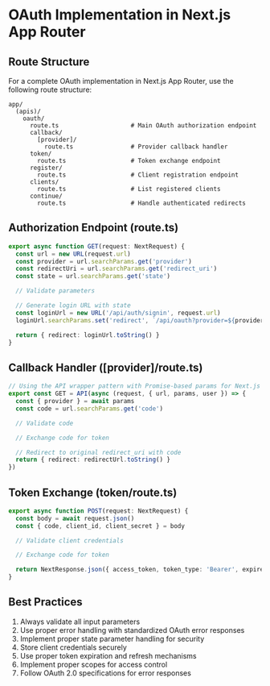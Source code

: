 # OAuth Implementation in Next.js App Router

## Route Structure

For a complete OAuth implementation in Next.js App Router, use the following route structure:

```
app/
  (apis)/
    oauth/
      route.ts                    # Main OAuth authorization endpoint
      callback/
        [provider]/
          route.ts                # Provider callback handler
      token/
        route.ts                  # Token exchange endpoint
      register/
        route.ts                  # Client registration endpoint
      clients/
        route.ts                  # List registered clients
      continue/
        route.ts                  # Handle authenticated redirects
```

## Authorization Endpoint (route.ts)

```typescript
export async function GET(request: NextRequest) {
  const url = new URL(request.url)
  const provider = url.searchParams.get('provider')
  const redirectUri = url.searchParams.get('redirect_uri')
  const state = url.searchParams.get('state')

  // Validate parameters

  // Generate login URL with state
  const loginUrl = new URL('/api/auth/signin', request.url)
  loginUrl.searchParams.set('redirect', `/api/oauth?provider=${provider}&redirect_uri=${encodeURIComponent(redirectUri)}&state=${state ? encodeURIComponent(state) : ''}`)

  return { redirect: loginUrl.toString() }
}
```

## Callback Handler ([provider]/route.ts)

```typescript
// Using the API wrapper pattern with Promise-based params for Next.js 15+
export const GET = API(async (request, { url, params, user }) => {
  const { provider } = await params
  const code = url.searchParams.get('code')

  // Validate code

  // Exchange code for token

  // Redirect to original redirect_uri with code
  return { redirect: redirectUrl.toString() }
})
```

## Token Exchange (token/route.ts)

```typescript
export async function POST(request: NextRequest) {
  const body = await request.json()
  const { code, client_id, client_secret } = body

  // Validate client credentials

  // Exchange code for token

  return NextResponse.json({ access_token, token_type: 'Bearer', expires_in: 3600 })
}
```

## Best Practices

1. Always validate all input parameters
2. Use proper error handling with standardized OAuth error responses
3. Implement proper state parameter handling for security
4. Store client credentials securely
5. Use proper token expiration and refresh mechanisms
6. Implement proper scopes for access control
7. Follow OAuth 2.0 specifications for error responses
